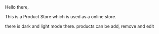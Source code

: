 Hello there, 

 This is a Product Store which is used as a online store.

 there is dark and light mode there.
 products can be add, remove and edit
 
